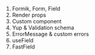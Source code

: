 1. Formik, Form, Field
2. Render props
3. Custom component
4. Yup & Validation schema
5. ErrorMessage & custom errors
6. useField
7. FastField
